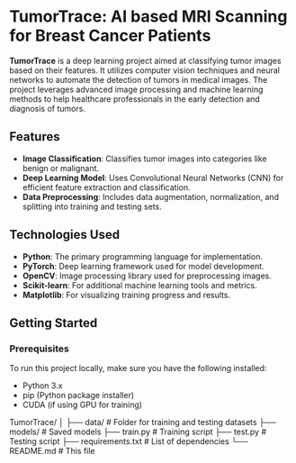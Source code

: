 # TumorTrace: AI based MRI Scanning for Breast Cancer Patients

**TumorTrace** is a deep learning project aimed at classifying tumor images based on their features. It utilizes computer vision techniques and neural networks to automate the detection of tumors in medical images. The project leverages advanced image processing and machine learning methods to help healthcare professionals in the early detection and diagnosis of tumors.

## Features
- **Image Classification**: Classifies tumor images into categories like benign or malignant.
- **Deep Learning Model**: Uses Convolutional Neural Networks (CNN) for efficient feature extraction and classification.
- **Data Preprocessing**: Includes data augmentation, normalization, and splitting into training and testing sets.

## Technologies Used
- **Python**: The primary programming language for implementation.
- **PyTorch**: Deep learning framework used for model development.
- **OpenCV**: Image processing library used for preprocessing images.
- **Scikit-learn**: For additional machine learning tools and metrics.
- **Matplotlib**: For visualizing training progress and results.

## Getting Started

### Prerequisites
To run this project locally, make sure you have the following installed:
- Python 3.x
- pip (Python package installer)
- CUDA (if using GPU for training)



TumorTrace/
│
├── data/                # Folder for training and testing datasets
├── models/              # Saved models
├── train.py             # Training script
├── test.py              # Testing script
├── requirements.txt     # List of dependencies
└── README.md            # This file

